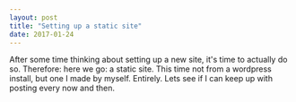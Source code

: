 ```yaml
---
layout: post
title: "Setting up a static site"
date: 2017-01-24
---
```


After some time thinking about setting up a new site, it's time to actually do so. Therefore: here we go: a static site. This time not from a wordpress install, but one I made by myself. Entirely. Lets see if I can keep up with posting every now and then.
